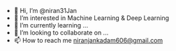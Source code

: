 - 👋 Hi, I’m @niran31Jan
- 👀 I’m interested in Machine Learning & Deep Learning
- 🌱 I’m currently learning ...
- 💞️ I’m looking to collaborate on ...
- 📫 How to reach me niranjankadam606@gmail.com

<!---
niran31Jan/niran31Jan is a ✨ special ✨ repository because its `README.md` (this file) appears on your GitHub profile.
You can click the Preview link to take a look at your changes.
--->
